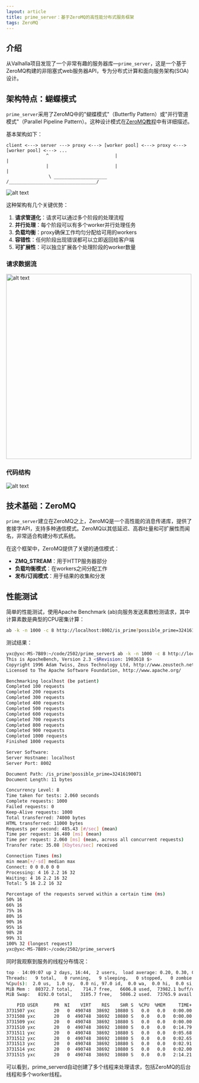 ```yaml
---
layout: article
title: prime_server：基于ZeroMQ的高性能分布式服务框架
tags: ZeroMQ
---
```


## 介绍

从Valhalla项目发现了一个非常有趣的服务器库—`prime_server`，这是一个基于ZeroMQ构建的非阻塞式web服务器API，专为分布式计算和面向服务架构(SOA)设计。

## 架构特点：蝴蝶模式

`prime_server`采用了ZeroMQ中的"蝴蝶模式"（Butterfly Pattern）或"并行管道模式"（Parallel Pipeline Pattern）。这种设计模式在[ZeroMQ教程](http://wiki.zeromq.org/tutorials:butterfly)中有详细描述。

基本架构如下：

```
client <---> server ---> proxy <---> [worker pool] <---> proxy <---> [worker pool] <---> ...
               ^                         |                                |
               |                         |                                |
                \ ____________________ /_________________________________/
```

![alt text](/img/250428/prime_server_core_architecture.png)

这种架构有几个关键优势：

1. **请求管道化**：请求可以通过多个阶段的处理流程
2. **并行处理**：每个阶段可以有多个worker并行处理任务
3. **负载均衡**：proxy确保工作均匀分配给可用的workers
4. **容错性**：任何阶段出现错误都可以立即返回给客户端
5. **可扩展性**：可以独立扩展各个处理阶段的worker数量


### 请求数据流
<img src="/img/250428/request_flow.png" alt="alt text" width="500">


### 代码结构


![alt text](/img/250428/code_structure.png)

## 技术基础：ZeroMQ

`prime_server`建立在ZeroMQ之上，ZeroMQ是一个高性能的消息传递库，提供了套接字API，支持多种通信模式。ZeroMQ以其低延迟、高吞吐量和可扩展性而闻名，非常适合构建分布式系统。

在这个框架中，ZeroMQ提供了关键的通信模式：

- **ZMQ_STREAM**：用于HTTP服务器部分
- **负载均衡模式**：在workers之间分配工作
- **发布/订阅模式**：用于结果的收集和分发

## 性能测试

简单的性能测试，使用Apache Benchmark (ab)向服务发送素数检测请求，其中计算素数是典型的CPU密集计算：

```bash
ab -k -n 1000 -c 8 http://localhost:8002/is_prime?possible_prime=32416190071
```

测试结果：

```bash
yxc@yxc-MS-7B89:~/code/2502/prime_server$ ab -k -n 1000 -c 8 http://localhost:8002/is_prime?possible_prime=32416190071
This is ApacheBench, Version 2.3 <$Revision: 1903618 $>
Copyright 1996 Adam Twiss, Zeus Technology Ltd, http://www.zeustech.net/
Licensed to The Apache Software Foundation, http://www.apache.org/

Benchmarking localhost (be patient)
Completed 100 requests
Completed 200 requests
Completed 300 requests
Completed 400 requests
Completed 500 requests
Completed 600 requests
Completed 700 requests
Completed 800 requests
Completed 900 requests
Completed 1000 requests
Finished 1000 requests

Server Software:
Server Hostname: localhost
Server Port: 8002

Document Path: /is_prime?possible_prime=32416190071
Document Length: 11 bytes

Concurrency Level: 8
Time taken for tests: 2.060 seconds
Complete requests: 1000
Failed requests: 0
Keep-Alive requests: 1000
Total transferred: 74000 bytes
HTML transferred: 11000 bytes
Requests per second: 485.43 [#/sec] (mean)
Time per request: 16.480 [ms] (mean)
Time per request: 2.060 [ms] (mean, across all concurrent requests)
Transfer rate: 35.08 [Kbytes/sec] received

Connection Times (ms)
min mean[+/-sd] median max
Connect: 0 0 0.0 0 0
Processing: 4 16 2.2 16 32
Waiting: 4 16 2.2 16 32
Total: 5 16 2.2 16 32

Percentage of the requests served within a certain time (ms)
50% 16
66% 16
75% 16
80% 16
90% 16
95% 16
98% 28
99% 31
100% 32 (longest request)
yxc@yxc-MS-7B89:~/code/2502/prime_server$
```

同时我观察到服务的线程分布情况：

```bash
top - 14:09:07 up 2 days, 16:44,  2 users,  load average: 0.20, 0.30, 0.63
Threads:   9 total,   0 running,   9 sleeping,   0 stopped,   0 zombie
%Cpu(s):  2.0 us,  1.0 sy,  0.0 ni, 97.0 id,  0.0 wa,  0.0 hi,  0.0 si,  0.0 st
MiB Mem :  80372.7 total,    714.7 free,   6606.8 used,  73982.1 buff/cache
MiB Swap:   8192.0 total,   3105.7 free,   5086.2 used.  73765.9 avail Mem

    PID USER      PR  NI    VIRT    RES    SHR S  %CPU  %MEM     TIME+ COMMAND
3731507 yxc       20   0  490748  38692  10880 S   0.0   0.0   0:00.00 prime_serverd
3731508 yxc       20   0  490748  38692  10880 S   0.0   0.0   0:00.00 prime_serverd
3731509 yxc       20   0  490748  38692  10880 S   0.0   0.0   0:00.00 ZMQbg/Reaper
3731510 yxc       20   0  490748  38692  10880 S   0.0   0.0   0:14.79 ZMQbg/IO/0
3731511 yxc       20   0  490748  38692  10880 S   0.0   0.0   0:05.68 prime_serverd
3731512 yxc       20   0  490748  38692  10880 S   0.0   0.0   0:02.65 prime_serverd
3731513 yxc       20   0  490748  38692  10880 S   0.0   0.0   0:02.91 prime_serverd
3731514 yxc       20   0  490748  38692  10880 S   0.0   0.0   0:02.00 prime_serverd
3731515 yxc       20   0  490748  38692  10880 S   0.0   0.0   2:14.21 prime_serverd
```

可以看到，prime_serverd自动创建了多个线程来处理请求，包括ZeroMQ的后台线程和多个worker线程。

